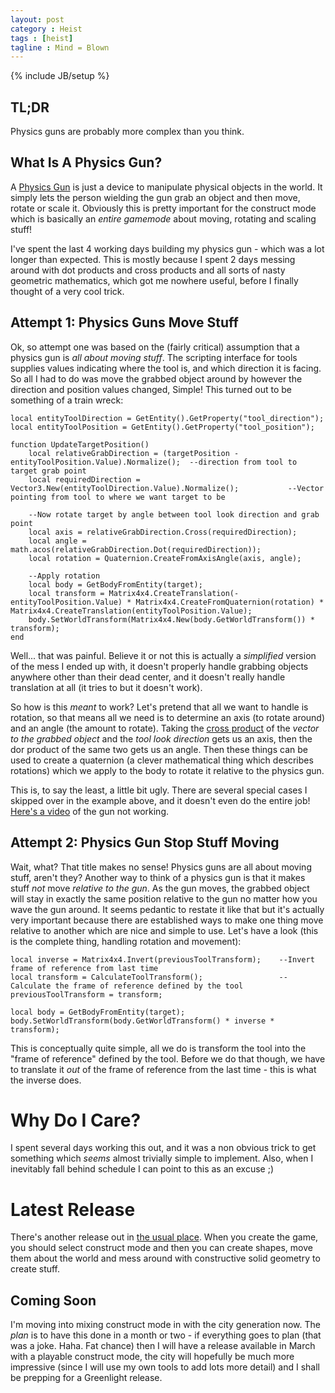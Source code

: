 ```yaml
---
layout: post
category : Heist
tags : [heist]
tagline : Mind = Blown
---
```

{% include JB/setup %}


## TL;DR

Physics guns are probably more complex than you think.

## What Is A Physics Gun?

A [Physics Gun](http://www.youtube.com/watch?feature=player_detailpage&v=bDoarTCUxUA#t=72s) is just a device to manipulate physical objects in the world. It simply lets the person wielding the gun grab an object and then move, rotate or scale it. Obviously this is pretty important for the construct mode which is basically an _entire gamemode_ about moving, rotating and scaling stuff!

I've spent the last 4 working days building my physics gun - which was a lot longer than expected. This is mostly because I spent 2 days messing around with dot products and cross products and all sorts of nasty geometric mathematics, which got me nowhere useful, before I finally thought of a very cool trick.

## Attempt 1: Physics Guns Move Stuff

Ok, so attempt one was based on the (fairly critical) assumption that a physics gun is _all about moving stuff_. The scripting interface for tools supplies values indicating where the tool is, and which direction it is facing. So all I had to do was move the grabbed object around by however the direction and position values changed, Simple! This turned out to be something of a train wreck:

    local entityToolDirection = GetEntity().GetProperty("tool_direction");
    local entityToolPosition = GetEntity().GetProperty("tool_position");
    
    function UpdateTargetPosition()
        local relativeGrabDirection = (targetPosition - entityToolPosition.Value).Normalize();  --direction from tool to target grab point
        local requiredDirection = Vector3.New(entityToolDirection.Value).Normalize();           --Vector pointing from tool to where we want target to be
        
        --Now rotate target by angle between tool look direction and grab point
        local axis = relativeGrabDirection.Cross(requiredDirection);
        local angle = math.acos(relativeGrabDirection.Dot(requiredDirection));
        local rotation = Quaternion.CreateFromAxisAngle(axis, angle);
        
        --Apply rotation
        local body = GetBodyFromEntity(target);
        local transform = Matrix4x4.CreateTranslation(-entityToolPosition.Value) * Matrix4x4.CreateFromQuaternion(rotation) * Matrix4x4.CreateTranslation(entityToolPosition.Value);
        body.SetWorldTransform(Matrix4x4.New(body.GetWorldTransform()) * transform);
    end
    
Well... that was painful. Believe it or not this is actually a _simplified_ version of the mess I ended up with, it doesn't properly handle grabbing objects anywhere other than their dead center, and it doesn't really handle translation at all (it tries to but it doesn't work).

So how is this _meant_ to work? Let's pretend that all we want to handle is rotation, so that means all we need is to determine an axis (to rotate around) and an angle (the amount to rotate). Taking the [cross product](http://en.wikipedia.org/wiki/Cross_product) of the _vector to the grabbed object_ and the _tool look direction_ gets us an axis, then the dor product of the same two gets us an angle. Then these things can be used to create a quaternion (a clever mathematical thing which describes rotations) which we apply to the body to rotate it relative to the physics gun.

This is, to say the least, a little bit ugly. There are several special cases I skipped over in the example above, and it doesn't even do the entire job! [Here's a video](http://www.youtube.com/watch?v=cPVmPutUbu4) of the gun not working.

## Attempt 2: Physics Gun Stop Stuff Moving

Wait, what? That title makes no sense! Physics guns are all about moving stuff, aren't they? Another way to think of a physics gun is that it makes stuff *not* move _relative to the gun_. As the gun moves, the grabbed object will stay in exactly the same position relative to the gun no matter how you wave the gun around. It seems pedantic to restate it like that but it's actually very important because there are established ways to make one thing move relative to another which are nice and simple to use. Let's have a look (this is the complete thing, handling rotation and movement):

    local inverse = Matrix4x4.Invert(previousToolTransform);    --Invert frame of reference from last time
    local transform = CalculateToolTransform();                 --Calculate the frame of reference defined by the tool
    previousToolTransform = transform;
    
    local body = GetBodyFromEntity(target);
    body.SetWorldTransform(body.GetWorldTransform() * inverse * transform);
    
This is conceptually quite simple, all we do is transform the tool into the "frame of reference" defined by the tool. Before we do that though, we have to translate it *out* of the frame of reference from the last time - this is what the inverse does.

# Why Do I Care?

I spent several days working this out, and it was a non obvious trick to get something which _seems_ almost trivially simple to implement. Also, when I inevitably fall behind schedule I can point to this as an excuse ;)

# Latest Release

There's another release out in [the usual place](http://www.placeholder-software.co.uk/static-files/setup/heistgame/publish.htm). When you create the game, you should select construct mode and then you can create shapes, move them about the world and mess around with constructive solid geometry to create stuff.

## Coming Soon

I'm moving into mixing construct mode in with the city generation now. The _plan_ is to have this done in a month or two - if everything goes to plan (that was a joke. Haha. Fat chance) then I will have a release available in March with a playable construct mode, the city will hopefully be much more impressive (since I will use my own tools to add lots more detail) and I shall be prepping for a Greenlight release.